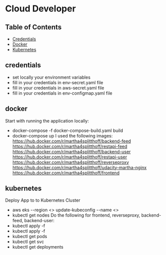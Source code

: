 # Cloud Developer

## Table of Contents

* [Credentials](#credentials)
* [Docker](#docker)
* [Kubernetes](#kubernetes)


## credentials
- set locally your environment variables
- fill in your credentials in env-secret.yaml file
- fill in your credentials in aws-secret.yaml file
- fill in your credentials in env-configmap.yaml file

## docker
Start with running the application locally:
- docker-compose -f docker-compose-build.yaml build
- docker-compose up 
I used the following images:
https://hub.docker.com/r/martha4splitthoff/backend-feed
https://hub.docker.com/r/martha4splitthoff/restapi-feed
https://hub.docker.com/r/martha4splitthoff/backend-user
https://hub.docker.com/r/martha4splitthoff/restapi-user
https://hub.docker.com/r/martha4splitthoff/reverseproxy
https://hub.docker.com/r/martha4splitthoff/udacity-martha-nginx
https://hub.docker.com/r/martha4splitthoff/frontend


## kubernetes
Deploy App to to Kubernetes Cluster
- aws eks --region <> update-kubeconfig --name <>
- kubectl get nodes
Do the following for frontend, reverseproxy, backend-feed, backend-user:
- kubectl apply -f <service-file-names>
- kubectl apply -f <deployment-file-names>
- kubectl get pods
- kubectl get svc
- kubectl get deployments






